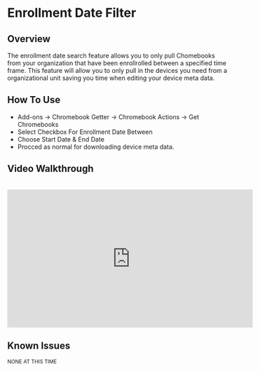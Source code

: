 # Enrollment Date Filter

## Overview

The enrollment date search feature allows you to only pull Chomebooks from your organization that have been enrollrolled between a specified time frame.
This feature will allow you to only pull in the devices you need from a organizational unit saving you time when editing your device meta data.

## How To Use

* Add-ons -> Chromebook Getter -> Chromebook Actions -> Get Chromebooks
* Select Checkbox For Enrollment Date Between
* Choose Start Date & End Date
* Procced as normal for downloading device meta data. 


## Video Walkthrough

<br />
<iframe width="560" height="315" src="https://www.youtube.com/embed/PxPJuvSL8ck" frameborder="0" allow="accelerometer; autoplay; encrypted-media; gyroscope; picture-in-picture" allowfullscreen></iframe>

## Known Issues

<sup>NONE AT THIS TIME</sup>